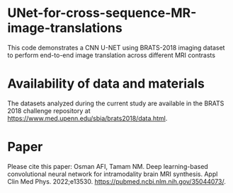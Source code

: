 # UNet-for-cross-sequence-MR-image-translations
This code demonstrates a CNN U-NET using BRATS-2018 imaging dataset to perform end-to-end image translation across different MRI contrasts

# Availability of data and materials
The datasets analyzed during the current study are available in the BRATS 2018 challenge repository at https://www.med.upenn.edu/sbia/brats2018/data.html. 

# Paper 
Please cite this paper:
Osman AFI, Tamam NM. Deep learning-based convolutional neural network for intramodality brain MRI synthesis. Appl Clin Med Phys. 2022;e13530. https://pubmed.ncbi.nlm.nih.gov/35044073/.
